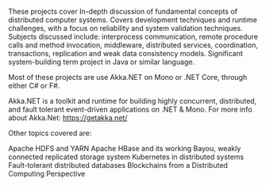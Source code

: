 These projects cover In-depth discussion of fundamental concepts of
distributed computer systems. Covers development techniques and runtime
challenges, with a focus on reliability and system validation
techniques. Subjects discussed include: interprocess communication,
remote procedure calls and method invocation, middleware, distributed
services, coordination, transactions, replication and weak data
consistency models. Significant system-building term project in Java or
similar language.

Most of these projects are use Akka.NET on Mono or .NET Core, through
either C\# or F\#.

Akka.NET is a toolkit and runtime for building highly concurrent,
distributed, and fault tolerant event-driven applications on .NET &
Mono. For more info about Akka.Net: https://getakka.net/

Other topics covered are:

Apache HDFS and YARN Apache HBase and its working Bayou, weakly
connected replicated storage system Kubernetes in distributed systems
Fault-tolerant distributed databases Blockchains from a Distributed
Computing Perspective
